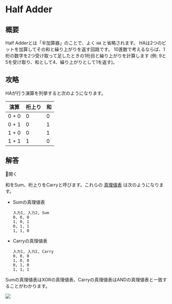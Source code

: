 # Half Adder

## 概要

Half Adderとは「半加算器」のことで、よく `HA` と省略されます。
HAは2つのビットを加算してその和と繰り上がりを返す回路です。
10進数で考えるならば、1桁の数字を2つ受け取って足したときの1桁目と繰り上がりを計算します
(例: 9と5を受け取り、和として4、繰り上がりとして1を返す)。

## 攻略

HAが行う演算を列挙すると次のようになります。

| 演算  | 桁上り | 和  |
| ----- | ------ | --- |
| 0 + 0 | 0      | 0   |
| 0 + 1 | 0      | 1   |
| 1 + 0 | 0      | 1   |
| 1 + 1 | 1      | 0   |

## 解答

<div class="spoiler-controller material-icons">&#xE5CF;開く</div>
<div class="spoiler">

和をSum、桁上りをCarryと呼びます。これらの [真理値表](#truth_table) は次のようになります。

- Sumの真理値表

  ```truth_table
  入力1, 入力2, Sum
  0, 0, 0
  1, 0, 1
  0, 1, 1
  1, 1, 0
  ```

- Carryの真理値表

  ```truth_table
  入力1, 入力2, Carry
  0, 0, 0
  1, 0, 0
  0, 1, 0
  1, 1, 1
  ```

Sumの真理値表はXORの真理値表、Carryの真理値表はANDの真理値表と一致することがわかります。

![](https://gyazo.com/f0e53772f6b1b916773ff0da7bfbc748.png)

</div>
